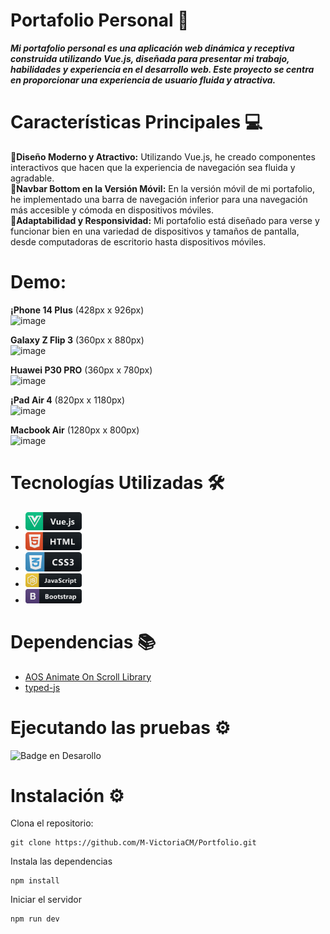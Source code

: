 # Portafolio Personal 🚀
***Mi portafolio personal es una aplicación web dinámica y receptiva construida utilizando Vue.js, diseñada para presentar mi trabajo, habilidades y experiencia en el desarrollo web. Este proyecto se centra en proporcionar una experiencia de usuario fluida y atractiva.***

# Características Principales 💻 <br>
📍**Diseño Moderno y Atractivo:** Utilizando Vue.js, he creado componentes interactivos que hacen que la experiencia de navegación sea fluida y agradable. <br>
📍**Navbar Bottom en la Versión Móvil:** En la versión móvil de mi portafolio, he implementado una barra de navegación inferior para una navegación más accesible y cómoda en dispositivos móviles.  <br>
📍**Adaptabilidad y Responsividad:** Mi portafolio está diseñado para verse y funcionar bien en una variedad de dispositivos y tamaños de pantalla, desde computadoras de escritorio hasta dispositivos móviles.  <br>

# Demo:
**¡Phone 14 Plus** (428px x 926px)<br>
![image](https://github.com/user-attachments/assets/ea224f67-69fe-4878-a233-8b08f15037ab) <br>

**Galaxy Z Flip 3** (360px x 880px)<br>
![image](https://github.com/user-attachments/assets/9cd191de-98ab-41d4-bd0c-22d3a5302cb6) <br>
 
**Huawei P30 PRO** (360px x 780px) <br>
![image](https://github.com/user-attachments/assets/aa3b63d0-2655-472e-9575-12b63dd7e611) <br>

**¡Pad Air 4** (820px x 1180px)<br>
![image](https://github.com/user-attachments/assets/ec6f5be3-3263-4410-8d80-68b421a7ceca) <br>

**Macbook Air** (1280px x 800px) <br>
![image](https://github.com/user-attachments/assets/48d9e821-6907-4ab1-a185-d028b185348b) <br>

# Tecnologías Utilizadas 🛠️

* <img src="image.png" alt="alt text" width="90" />  
* <img src="image-1.png" alt="alt text" width="90" />
* <img src="image-2.png" alt="alt text" width="90"/>
* <img src="image-3.png" alt="alt text" width="90"/>
* <img src="image-4.png" alt="alt text" width="90"/>

# Dependencias 📚
* [AOS Animate On Scroll Library](https://michalsnik.github.io/aos/)
* [typed-js](https://github.com/mattboldt/typed.js?tab=readme-ov-file)

# Ejecutando las pruebas ⚙️

![Badge en Desarollo](https://img.shields.io/badge/STATUS-EN%20DESAROLLO-green)

# Instalación ⚙️
Clona el repositorio:
```
git clone https://github.com/M-VictoriaCM/Portfolio.git
```
Instala las dependencias
```
npm install
```
Iniciar el servidor
```
npm run dev
```

